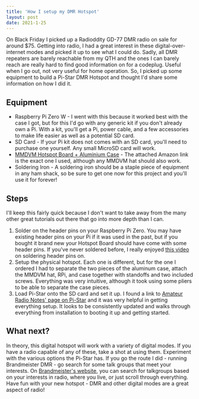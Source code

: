 ```yaml
---
title: 'How I setup my DMR Hotspot'
layout: post
date: 2021-1-25
---
```


On Black Friday I picked up a Radioddity GD-77 DMR radio on sale for around $75. Getting into radio, I had a great interest in these digital-over-internet modes and picked it up to see what I could do. Sadly, all DMR repeaters are barely reachable from my QTH and the ones I can barely reach are really hard to find good information on for a codeplug. Useful when I go out, not very useful for home operation. So, I picked up some equipment to build a Pi-Star DMR Hotspot and thought I'd share some information on how I did it.

## Equipment

* Raspberry Pi Zero W - I went with this because it worked best with the case I got, but for this I'd go with any generic kit if you don't already own a Pi. With a kit, you'll get a Pi, power cable, and a few accessories to make life easier as well as a potential SD card.
* SD Card - If your Pi kit does not comes with an SD card, you'll need to purchase one yourself. Any small MicroSD card will work.
* [MMDVM Hotspot Board + Aluminium Case](https://www.amazon.com/gp/product/B07Z8YP5VJ/ref=ppx_yo_dt_b_asin_title_o02_s01?ie=UTF8&psc=1) - The attached Amazon link is the exact one I used, although any MMDVM hat should also work. 
* Soldering Iron - A soldering iron should be a staple piece of equipment in any ham shack, so be sure to get one now for this project and you'll use it for forever!

## Steps

I'll keep this fairly quick because I don't want to take away from the many other great tutorials out there that go into more depth than I can.

1. Solder on the header pins on your Raspberry Pi Zero. You may have existing header pins on your Pi if it was used in the past, but if you bought it brand new your Hotspot Board should have come with some header pins. If you've never soldered before, I really enjoyed [this video](https://www.youtube.com/watch?v=UDdbaMk39tM&t=350s&ab_channel=BasvanderSluis) on soldering header pins on.
2. Setup the physical hotspot. Each one is different, but for the one I ordered I had to separate the two pieces of the aluminum case, attach the MMDVM hat, RPi, and case together with standoffs and two included screws. Everything was very intuitive, although it took using some pliers to be able to separate the case pieces.
3. Load Pi-Star onto the SD card and set it up. I found a link to [Amateur Radio Notes' page on Pi-Star](https://amateurradionotes.com/pi-star.htm) and it was very helpful in getting everything setup. It looks to be consistently updated and walks through everything from installation to booting it up and getting started.

## What next?

In theory, this digital hotspot will work with a variety of digital modes. If you have a radio capable of any of these, take a shot at using them. Experiment with the various options the Pi-Star has. If you go the route I did - running Brandmeister DMR - go search for some talk groups that meet your interests. On [Brandmeister's website](https://brandmeister.network/?page=talkgroups), you can search for talkgroups based on your interests in radio, where you live, or just scroll through everything. Have fun with your new hotspot - DMR and other digital modes are a great aspect of radio!